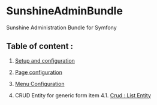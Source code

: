 # SunshineAdminBundle
Sunshine Administration Bundle for Symfony

## Table of content :

1. [Setup and configuration](Documentation/installation.md)
2. [Page configuration](Documentation/backoffice-page.md)
3. [Menu Configuration](Documentation/backoffice-menu.md)

4. CRUD Entity for generic form item
    4.1. [Crud : List Entity](listEntity.md)
